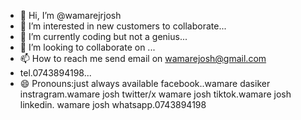 - 👋 Hi, I’m @wamarejrjosh
- 👀 I’m interested in new customers to collaborate...
- 🌱 I’m currently coding but not a genius...
- 💞️ I’m looking to collaborate on ...
- 📫 How to reach me send email on wamarejosh@gmail.com
- tel.0743894198...
- 😄 Pronouns:just always available
facebook..wamare dasiker
instragram.wamare josh
twitter/x wamare josh
tiktok.wamare josh
linkedin. wamare josh
  whatsapp.0743894198
<!---
wamarejrjosh/wamarejrjosh is a ✨ special ✨ repository because its `README.md` (this file) appears on your GitHub profile.
You can click the Preview link to take a look at your changes.
--->
